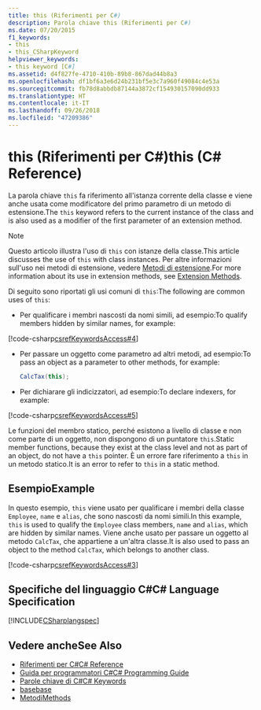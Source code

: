 ```yaml
---
title: this (Riferimenti per C#)
description: Parola chiave this (Riferimenti per C#)
ms.date: 07/20/2015
f1_keywords:
- this
- this_CSharpKeyword
helpviewer_keywords:
- this keyword [C#]
ms.assetid: d4f827fe-4710-410b-89b8-867dad44b8a3
ms.openlocfilehash: df1bf6a3e6d24b231bf5e3c7a960f49084c4e53a
ms.sourcegitcommit: fb78d8abbdb87144a3872cf154930157090dd933
ms.translationtype: HT
ms.contentlocale: it-IT
ms.lasthandoff: 09/26/2018
ms.locfileid: "47209386"
---
```

# <a name="this-c-reference"></a><span data-ttu-id="fe4b9-103">this (Riferimenti per C#)</span><span class="sxs-lookup"><span data-stu-id="fe4b9-103">this (C# Reference)</span></span>
<span data-ttu-id="fe4b9-104">La parola chiave `this` fa riferimento all'istanza corrente della classe e viene anche usata come modificatore del primo parametro di un metodo di estensione.</span><span class="sxs-lookup"><span data-stu-id="fe4b9-104">The `this` keyword refers to the current instance of the class and is also used as a modifier of the first parameter of an extension method.</span></span>  
  
> [!NOTE]
>  <span data-ttu-id="fe4b9-105">Questo articolo illustra l'uso di `this` con istanze della classe.</span><span class="sxs-lookup"><span data-stu-id="fe4b9-105">This article discusses the use of `this` with class instances.</span></span> <span data-ttu-id="fe4b9-106">Per altre informazioni sull'uso nei metodi di estensione, vedere [Metodi di estensione](../../../csharp/programming-guide/classes-and-structs/extension-methods.md).</span><span class="sxs-lookup"><span data-stu-id="fe4b9-106">For more information about its use in extension methods, see [Extension Methods](../../../csharp/programming-guide/classes-and-structs/extension-methods.md).</span></span>  
  
 <span data-ttu-id="fe4b9-107">Di seguito sono riportati gli usi comuni di `this`:</span><span class="sxs-lookup"><span data-stu-id="fe4b9-107">The following are common uses of `this`:</span></span>  
  
-   <span data-ttu-id="fe4b9-108">Per qualificare i membri nascosti da nomi simili, ad esempio:</span><span class="sxs-lookup"><span data-stu-id="fe4b9-108">To qualify members hidden by similar names, for example:</span></span>  
  
 [!code-csharp[csrefKeywordsAccess#4](../../../csharp/language-reference/keywords/codesnippet/CSharp/this_1.cs)]  
  
-   <span data-ttu-id="fe4b9-109">Per passare un oggetto come parametro ad altri metodi, ad esempio:</span><span class="sxs-lookup"><span data-stu-id="fe4b9-109">To pass an object as a parameter to other methods, for example:</span></span>  
  
    ```csharp  
    CalcTax(this);  
    ```  
  
-   <span data-ttu-id="fe4b9-110">Per dichiarare gli indicizzatori, ad esempio:</span><span class="sxs-lookup"><span data-stu-id="fe4b9-110">To declare indexers, for example:</span></span>  
  
 [!code-csharp[csrefKeywordsAccess#5](../../../csharp/language-reference/keywords/codesnippet/CSharp/this_2.cs)]  
  
 <span data-ttu-id="fe4b9-111">Le funzioni del membro statico, perché esistono a livello di classe e non come parte di un oggetto, non dispongono di un puntatore `this`.</span><span class="sxs-lookup"><span data-stu-id="fe4b9-111">Static member functions, because they exist at the class level and not as part of an object, do not have a `this` pointer.</span></span> <span data-ttu-id="fe4b9-112">È un errore fare riferimento a `this` in un metodo statico.</span><span class="sxs-lookup"><span data-stu-id="fe4b9-112">It is an error to refer to `this` in a static method.</span></span>  
  
## <a name="example"></a><span data-ttu-id="fe4b9-113">Esempio</span><span class="sxs-lookup"><span data-stu-id="fe4b9-113">Example</span></span>  
 <span data-ttu-id="fe4b9-114">In questo esempio, `this` viene usato per qualificare i membri della classe `Employee`, `name` e `alias`, che sono nascosti da nomi simili.</span><span class="sxs-lookup"><span data-stu-id="fe4b9-114">In this example, `this` is used to qualify the `Employee` class members, `name` and `alias`, which are hidden by similar names.</span></span> <span data-ttu-id="fe4b9-115">Viene anche usato per passare un oggetto al metodo `CalcTax`, che appartiene a un'altra classe.</span><span class="sxs-lookup"><span data-stu-id="fe4b9-115">It is also used to pass an object to the method `CalcTax`, which belongs to another class.</span></span>  
  
 [!code-csharp[csrefKeywordsAccess#3](../../../csharp/language-reference/keywords/codesnippet/CSharp/this_3.cs)]  
  
## <a name="c-language-specification"></a><span data-ttu-id="fe4b9-116">Specifiche del linguaggio C#</span><span class="sxs-lookup"><span data-stu-id="fe4b9-116">C# Language Specification</span></span>  
 [!INCLUDE[CSharplangspec](~/includes/csharplangspec-md.md)]  
  
## <a name="see-also"></a><span data-ttu-id="fe4b9-117">Vedere anche</span><span class="sxs-lookup"><span data-stu-id="fe4b9-117">See Also</span></span>

- [<span data-ttu-id="fe4b9-118">Riferimenti per C#</span><span class="sxs-lookup"><span data-stu-id="fe4b9-118">C# Reference</span></span>](../../../csharp/language-reference/index.md)  
- [<span data-ttu-id="fe4b9-119">Guida per programmatori C#</span><span class="sxs-lookup"><span data-stu-id="fe4b9-119">C# Programming Guide</span></span>](../../../csharp/programming-guide/index.md)  
- [<span data-ttu-id="fe4b9-120">Parole chiave di C#</span><span class="sxs-lookup"><span data-stu-id="fe4b9-120">C# Keywords</span></span>](../../../csharp/language-reference/keywords/index.md)  
- [<span data-ttu-id="fe4b9-121">base</span><span class="sxs-lookup"><span data-stu-id="fe4b9-121">base</span></span>](../../../csharp/language-reference/keywords/base.md)  
- [<span data-ttu-id="fe4b9-122">Metodi</span><span class="sxs-lookup"><span data-stu-id="fe4b9-122">Methods</span></span>](../../../csharp/programming-guide/classes-and-structs/methods.md)
